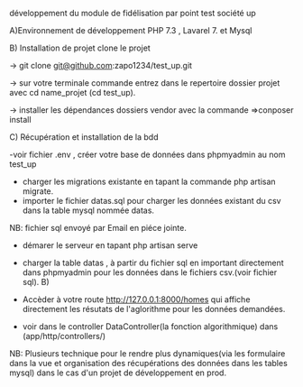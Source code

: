 développement du module de fidélisation par point test société up

A)Environnement de développement PHP 7.3 , Lavarel 7. et Mysql

B) Installation de projet clone le projet

-> git clone git@github.com:zapo1234/test_up.git

-> sur votre terminale commande entrez dans le repertoire  dossier projet avec cd name_projet (cd test_up).

-> installer les dépendances dossiers vendor avec la commande =>conposer install

C) Récupération et installation de la bdd

-voir fichier .env , créer votre base de données dans phpmyadmin au nom test_up 

- charger les migrations existante en tapant la commande  php artisan migrate.
- importer le fichier datas.sql pour charger les données existant du csv  dans la table mysql nommée datas.

NB: fichier sql envoyé par Email en piéce jointe.

- démarer le serveur en tapant php artisan serve

- charger la table datas , à partir du fichier sql en important directement dans phpmyadmin pour les données dans le fichiers csv.(voir fichier sql).
B) 
- Accèder à votre route http://127.0.0.1:8000/homes qui affiche directement les résutats de l'aglorithme pour les données demandées.

- voir dans le controller DataController(la fonction algorithmique) dans (app/http/controllers/)

NB: Plusieurs technique pour le rendre plus dynamiques(via les formulaire dans la vue et organisation des récupérations des données dans les tables mysql) dans le cas d'un projet de développement en prod.
